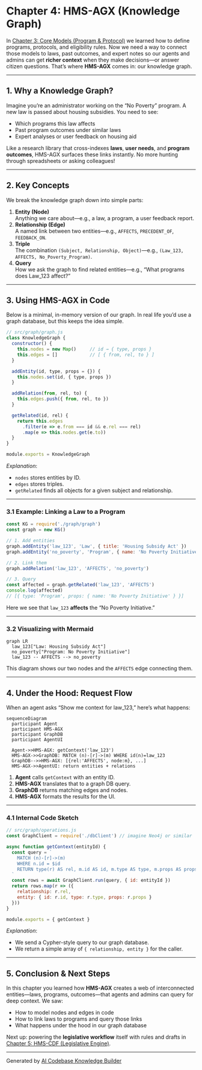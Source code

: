 # Chapter 4: HMS-AGX (Knowledge Graph)

In [Chapter 3: Core Models (Program & Protocol)](03_core_models__program___protocol__.md) we learned how to define programs, protocols, and eligibility rules. Now we need a way to connect those models to laws, past outcomes, and expert notes so our agents and admins can get **richer context** when they make decisions—or answer citizen questions. That’s where **HMS-AGX** comes in: our knowledge graph.

---

## 1. Why a Knowledge Graph?

Imagine you’re an administrator working on the “No Poverty” program. A new law is passed about housing subsidies. You need to see:

- Which programs this law affects  
- Past program outcomes under similar laws  
- Expert analyses or user feedback on housing aid  

Like a research library that cross-indexes **laws**, **user needs**, and **program outcomes**, HMS-AGX surfaces these links instantly. No more hunting through spreadsheets or asking colleagues!

---

## 2. Key Concepts

We break the knowledge graph down into simple parts:

1. **Entity (Node)**  
   Anything we care about—e.g., a law, a program, a user feedback report.
2. **Relationship (Edge)**  
   A named link between two entities—e.g., `AFFECTS`, `PRECEDENT_OF`, `FEEDBACK_ON`.
3. **Triple**  
   The combination `(Subject, Relationship, Object)`—e.g., `(Law_123, AFFECTS, No_Poverty_Program)`.
4. **Query**  
   How we ask the graph to find related entities—e.g., “What programs does Law_123 affect?”

---

## 3. Using HMS-AGX in Code

Below is a minimal, in-memory version of our graph. In real life you’d use a graph database, but this keeps the idea simple.

```js
// src/graph/graph.js
class KnowledgeGraph {
  constructor() {
    this.nodes = new Map()     // id → { type, props }
    this.edges = []            // [ { from, rel, to } ]
  }

  addEntity(id, type, props = {}) {
    this.nodes.set(id, { type, props })
  }

  addRelation(from, rel, to) {
    this.edges.push({ from, rel, to })
  }

  getRelated(id, rel) {
    return this.edges
      .filter(e => e.from === id && e.rel === rel)
      .map(e => this.nodes.get(e.to))
  }
}

module.exports = KnowledgeGraph
```

_Explanation_:  
- `nodes` stores entities by ID.  
- `edges` stores triples.  
- `getRelated` finds all objects for a given subject and relationship.

---

### 3.1 Example: Linking a Law to a Program

```js
const KG = require('./graph/graph')
const graph = new KG()

// 1. Add entities
graph.addEntity('law_123', 'Law', { title: 'Housing Subsidy Act' })
graph.addEntity('no_poverty', 'Program', { name: 'No Poverty Initiative' })

// 2. Link them
graph.addRelation('law_123', 'AFFECTS', 'no_poverty')

// 3. Query
const affected = graph.getRelated('law_123', 'AFFECTS')
console.log(affected) 
// [{ type: 'Program', props: { name: 'No Poverty Initiative' } }]
```

Here we see that `law_123` **affects** the “No Poverty Initiative.”

---

### 3.2 Visualizing with Mermaid

```mermaid
graph LR
  law_123["Law: Housing Subsidy Act"]
  no_poverty["Program: No Poverty Initiative"]
  law_123 -- AFFECTS --> no_poverty
```

This diagram shows our two nodes and the `AFFECTS` edge connecting them.

---

## 4. Under the Hood: Request Flow

When an agent asks “Show me context for law_123,” here’s what happens:

```mermaid
sequenceDiagram
  participant Agent
  participant HMS-AGX
  participant GraphDB
  participant AgentUI

  Agent->>HMS-AGX: getContext('law_123')
  HMS-AGX->>GraphDB: MATCH (n)-[r]->(m) WHERE id(n)=law_123
  GraphDB-->>HMS-AGX: [{rel:'AFFECTS', node:m}, ...]
  HMS-AGX->>AgentUI: return entities + relations
```

1. **Agent** calls `getContext` with an entity ID.  
2. **HMS-AGX** translates that to a graph DB query.  
3. **GraphDB** returns matching edges and nodes.  
4. **HMS-AGX** formats the results for the UI.

---

### 4.1 Internal Code Sketch

```js
// src/graph/operations.js
const GraphClient = require('./dbClient') // imagine Neo4j or similar

async function getContext(entityId) {
  const query = `
    MATCH (n)-[r]->(m) 
    WHERE n.id = $id 
    RETURN type(r) AS rel, m.id AS id, m.type AS type, m.props AS props
  `
  const rows = await GraphClient.run(query, { id: entityId })
  return rows.map(r => ({
    relationship: r.rel,
    entity: { id: r.id, type: r.type, props: r.props }
  }))
}

module.exports = { getContext }
```

_Explanation_:  
- We send a Cypher-style query to our graph database.  
- We return a simple array of `{ relationship, entity }` for the caller.

---

## 5. Conclusion & Next Steps

In this chapter you learned how **HMS-AGX** creates a web of interconnected entities—laws, programs, outcomes—that agents and admins can query for deep context. We saw:

- How to model nodes and edges in code  
- How to link laws to programs and query those links  
- What happens under the hood in our graph database  

Next up: powering the **legislative workflow** itself with rules and drafts in [Chapter 5: HMS-CDF (Legislative Engine)](05_hms_cdf__legislative_engine__.md).

---

Generated by [AI Codebase Knowledge Builder](https://github.com/The-Pocket/Tutorial-Codebase-Knowledge)